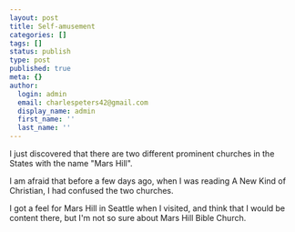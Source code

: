 ```yaml
---
layout: post
title: Self-amusement
categories: []
tags: []
status: publish
type: post
published: true
meta: {}
author:
  login: admin
  email: charlespeters42@gmail.com
  display_name: admin
  first_name: ''
  last_name: ''
---
```


I just discovered that there are two different prominent churches in the States with the name "Mars Hill".

I am afraid that before a few days ago, when I was reading A New Kind of Christian, I had confused the two churches.

I got a feel for Mars Hill in Seattle when I visited, and think that I would be content there, but I'm not so sure about Mars Hill Bible Church.